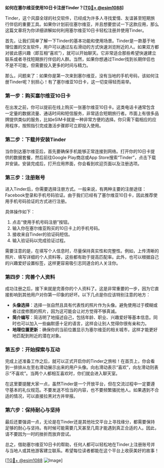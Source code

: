 **如何在塞尔维亚使用10日卡注册Tinder？[[TG💪+ @esim1088](https://t.me/s/esim1088)]**

Tinder，这个风靡全球的社交软件，已经成为许多人寻找爱情、友谊甚至短期旅行伴侣的重要工具。如果你计划前往塞尔维亚，并且想要尝试一下这款应用，那么这篇文章将为你详细讲解如何利用塞尔维亚10日卡轻松注册并使用Tinder。

首先，让我们简单了解一下Tinder的基本功能和使用场景。Tinder是一款基于地理位置的交友软件，用户可以通过左右滑动的方式快速浏览附近的人。如果双方都对彼此感兴趣（即互相“喜欢”），就可以开始聊天。它非常适合那些希望快速建立联系或者寻找短期旅行伴侣的人群。当然，如果你想通过Tinder找到长期伴侣也不是不可能，但需要投入更多的时间与精力。

那么，问题来了：如果你是第一次来到塞尔维亚，没有当地的手机号码，该如何注册Tinder呢？别担心！有了塞尔维亚10日卡，这一切变得轻而易举。

### **第一步：购买塞尔维亚10日卡**
在出发之前，你可以提前在线上购买一张塞尔维亚10日卡。这类电话卡通常包含一定量的数据流量、通话时间和短信服务，非常适合短期旅行者。市面上有很多品牌提供类似的服务，比如eSIM卡就是一种非常方便的选择。你只需下载相应的应用程序，按照指引完成激活步骤即可立即投入使用。

### **第二步：下载并安装Tinder**
当你到达塞尔维亚后，首先要确保手机能够正常连接到网络。打开你的10日卡提供的数据套餐，然后前往Google Play商店或App Store搜索“Tinder”，点击下载并安装。安装完成后，打开应用界面，你会看到欢迎页面以及注册选项。

### **第三步：注册账号**
进入Tinder后，你需要选择注册方式。一般来说，有两种主要的注册途径：Facebook登录和手机号码验证。由于我们已经有了塞尔维亚10日卡，因此推荐使用手机号码验证的方式进行注册。

具体操作如下：
1. 点击“使用手机号码注册”按钮。
2. 输入你在塞尔维亚购买的10日卡上的手机号码。
3. 接收来自Tinder的验证码短信。
4. 输入验证码以完成验证过程。

需要注意的是，在填写个人信息时，尽量保持真实性和完整性。例如，上传清晰的照片、填写详细的个人资料等，这些都有助于提高匹配率。此外，也可以根据自己的兴趣爱好设置标签，这样更容易吸引志同道合的人关注你。

### **第四步：完善个人资料**
成功注册之后，接下来就是完善你的个人资料了。这是非常重要的一步，因为它直接影响到其他用户对你第一印象的好坏。以下几点是你应该特别注意的地方：

- **头像选择**：选择一张自然且具有代表性的照片作为头像。避免使用过于模糊或者过度修图的照片，因为这可能会让对方觉得不够真诚。
- **简介编写**：简洁明了地描述自己，包括年龄、职业、兴趣爱好等基本信息。同时也可以加入一些幽默感十足的语言，这样会让别人觉得你很有亲和力。
- **地理位置更新**：确保你的当前位置显示为塞尔维亚的相关城市，这样才能更好地匹配到附近的潜在对象。

### **第五步：开始探索与互动**
完成上述准备工作之后，就可以正式开启你的Tinder之旅啦！在首页上，你会看到一排排从左至右滑动展示出来的用户头像。向右滑动表示“喜欢”，向左滑动则表示“不喜欢”。当两个人都相互喜欢时，你们就会进入聊天室。

在这里要提醒大家一点，虽然Tinder是一个开放平台，但在交流过程中一定要遵守基本的礼仪规范。不要发送不恰当的内容，也不要频繁骚扰他人。如果遇到不合适的情况，可以直接拉黑对方并举报。

### **第六步：保持耐心与坚持**
最后还要强调一点，无论是在Tinder还是其他社交平台上寻找缘分，都需要保持足够的耐心与坚持。有时候可能需要几天甚至几周才能遇到真正合适的人。因此，请不要因为一时的挫折而放弃尝试。

总之，借助塞尔维亚10日卡的帮助，任何人都可以轻松地在Tinder上注册账号并与当地人或其他游客建立联系。希望每位读者都能在这个平台上收获美好的故事！

[[TG💪+ @esim1088](https://t.me/s/esim1088) ![Image](https://i.postimg.cc/4NQfJmqS/Snipaste-2025-05-13-00-14-12.png)]